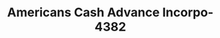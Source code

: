 ---
f_zip-code: 63552
f_state-code: MO
title: Americans Cash Advance Incorpo-4382
f_phone: 660-385-4405
f_city-only: Macon
f_address: 303 N Missouri Street Ste E Macon
f_location-unique-id: '4382'
slug: americans-cash-advance-incorpo-4382
updated-on: '2024-05-30T13:46:58.046Z'
created-on: '2024-05-30T13:36:59.803Z'
published-on: '2024-05-30T13:54:32.469Z'
f_city-state: cms/city/macon-mo.md
f_company: cms/company/americans-cash-advance-incorpo.md
f_state: cms/state/missouri.md
layout: '[payday-loan].html'
tags: payday-loan
---